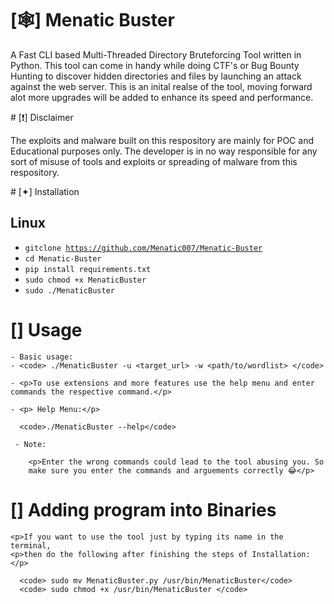 # [🕸] Menatic Buster 
<p>A Fast CLI based Multi-Threaded Directory Bruteforcing  Tool written in Python. This tool can come in handy while doing CTF's or Bug Bounty Hunting to discover hidden directories and files by launching an attack against the web server. This is an inital realse of the tool, moving forward alot more upgrades will be added to enhance its speed and performance.</p> 
# [❗️] Disclaimer 
<p>The exploits and malware built on this respository are mainly for POC and Educational purposes only. The developer is in no way responsible for any sort of misuse of tools and exploits or spreading of malware from this respository.</p>
# [✦] Installation
  <h2> Linux </h2>  

  - <code>gitclone https://github.com/Menatic007/Menatic-Buster</code>
  - <code>cd Menatic-Buster</code>
  - <code>pip install requirements.txt</code>
  - <code>sudo chmod +x MenaticBuster</code>
  - <code>sudo ./MenaticBuster</code>
  
 # [] Usage
``` 
- Basic usage:
- <code> ./MenaticBuster -u <target_url> -w <path/to/wordlist> </code>
 
- <p>To use extensions and more features use the help menu and enter commands the respective command.</p>
  
- <p> Help Menu:</p>
  
  <code>./MenaticBuster --help</code>
  
 - Note:
  
    <p>Enter the wrong commands could lead to the tool abusing you. So 
    make sure you enter the commands and arguements correctly 😂</p>
 ``` 
  # [] Adding program into Binaries
  ```
  <p>If you want to use the tool just by typing its name in the terminal, 
  <p>then do the following after finishing the steps of Installation:</p>
  
    <code> sudo mv MenaticBuster.py /usr/bin/MenaticBuster</code>
    <code> sudo chmod +x /usr/bin/MenaticBuster </code>
  ```
